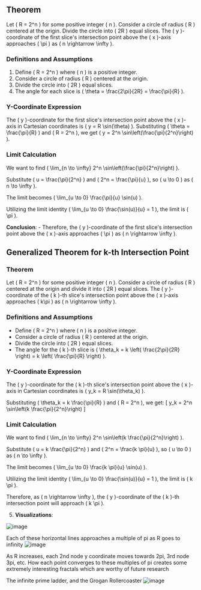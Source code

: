 ## Theorem
Let \( R = 2^n \) for some positive integer \( n \). Consider a circle of radius \( R \) centered at the origin. Divide the circle into \( 2R \) equal slices. The \( y \)-coordinate of the first slice's intersection point above the \( x \)-axis approaches \( \pi \) as \( n \rightarrow \infty \).

### Definitions and Assumptions
1. Define \( R = 2^n \) where \( n \) is a positive integer.
2. Consider a circle of radius \( R \) centered at the origin.
3. Divide the circle into \( 2R \) equal slices.
4. The angle for each slice is \( \theta = \frac{2\pi}{2R} = \frac{\pi}{R} \).

### Y-Coordinate Expression
The \( y \)-coordinate for the first slice's intersection point above the \( x \)-axis in Cartesian coordinates is \( y = R \sin(\theta) \). Substituting \( \theta = \frac{\pi}{R} \) and \( R = 2^n \), we get \( y = 2^n \sin\left(\frac{\pi}{2^n}\right) \).

### Limit Calculation
We want to find \( \lim_{n \to \infty} 2^n \sin\left(\frac{\pi}{2^n}\right) \).

Substitute \( u = \frac{\pi}{2^n} \) and \( 2^n = \frac{\pi}{u} \), so \( u \to 0 \) as \( n \to \infty \).

The limit becomes \( \lim_{u \to 0} \frac{\pi}{u} \sin(u) \).

Utilizing the limit identity \( \lim_{u \to 0} \frac{\sin(u)}{u} = 1 \), the limit is \( \pi \).

**Conclusion**:
    - Therefore, the \( y \)-coordinate of the first slice's intersection point above the \( x \)-axis approaches \( \pi \) as \( n \rightarrow \infty \).
  
## Generalized Theorem for k-th Intersection Point

### Theorem
Let \( R = 2^n \) for some positive integer \( n \). Consider a circle of radius \( R \) centered at the origin and divide it into \( 2R \) equal slices. The \( y \)-coordinate of the \( k \)-th slice's intersection point above the \( x \)-axis approaches \( k\pi \) as \( n \rightarrow \infty \).

### Definitions and Assumptions
- Define \( R = 2^n \) where \( n \) is a positive integer.
- Consider a circle of radius \( R \) centered at the origin.
- Divide the circle into \( 2R \) equal slices.
- The angle for the \( k \)-th slice is \( \theta_k = k \left( \frac{2\pi}{2R} \right) = k \left( \frac{\pi}{R} \right) \).

### Y-Coordinate Expression
The \( y \)-coordinate for the \( k \)-th slice's intersection point above the \( x \)-axis in Cartesian coordinates is \( y_k = R \sin(\theta_k) \).

Substituting \( \theta_k = k \frac{\pi}{R} \) and \( R = 2^n \), we get:
\[ y_k = 2^n \sin\left(k \frac{\pi}{2^n}\right) \]

### Limit Calculation
We want to find \( \lim_{n \to \infty} 2^n \sin\left(k \frac{\pi}{2^n}\right) \).

Substitute \( u = k \frac{\pi}{2^n} \) and \( 2^n = \frac{k \pi}{u} \), so \( u \to 0 \) as \( n \to \infty \).

The limit becomes \( \lim_{u \to 0} \frac{k \pi}{u} \sin(u) \).

Utilizing the limit identity \( \lim_{u \to 0} \frac{\sin(u)}{u} = 1 \), the limit is \( k \pi \).

Therefore, as \( n \rightarrow \infty \), the \( y \)-coordinate of the \( k \)-th intersection point will approach \( k \pi \).


5. **Visualizations**:


![image](https://github.com/jconorgrogan/Grogans-Slice-of-Pi/assets/130090573/bed128bf-b7ac-45d1-9fc7-805c611892bd)

Each of these horizontal lines approaches a multiple of pi as R goes to infinity
![image](https://github.com/jconorgrogan/Grogans-Slice-of-Pi/assets/130090573/2a204d04-0238-44ed-a5f4-a91fe5c68617)


As R increases, each 2nd node y coordinate moves towards 2pi, 3rd node 3pi, etc. 
How each point converges to these multiples of pi creates some extremely interesting fractals which are worthy of future research

The infinite prime ladder, and the Grogan Rollercoaster 
![image](https://github.com/jconorgrogan/Grogans-Slice-of-Pi/assets/130090573/f45b1293-16f1-41fd-abdf-ead3df0f4284)

